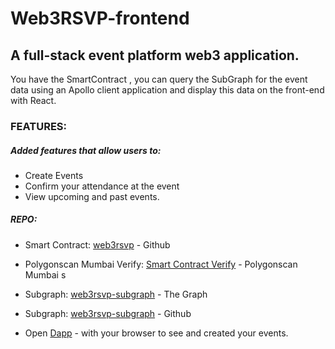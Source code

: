 # Web3RSVP-frontend

## A full-stack event platform web3 application.

You have the SmartContract , you can query the SubGraph for the event data using an Apollo client application and display this data on the front-end with React.

### FEATURES:
##### Added features that allow users to:

- Create Events
- Confirm your attendance at the event
- View upcoming and past events.

##### REPO:

- Smart Contract: [web3rsvp](https://github.com/abidantriguero/web3rsvp) - Github

- Polygonscan Mumbai Verify: [Smart Contract Verify](https://mumbai.polygonscan.com/address/0x6fBe905d5339A7C7Ea4F62D48a311978c17B218d#code) - Polygonscan Mumbai
s
- Subgraph: [web3rsvp-subgraph](https://thegraph.com/hosted-service/subgraph/abidantriguero/web3rsvp-subgraph) - The Graph

- Subgraph: [web3rsvp-subgraph](https://github.com/abidantriguero/web3rsvp-subgraph) - Github

- Open [Dapp](https://web3-rsvp-abidan-triguero.vercel.app/) - with your browser to see and created your events.
